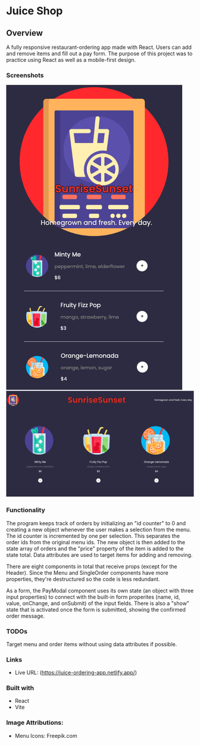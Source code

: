 # Juice Shop

## Overview 
A fully responsive restaurant-ordering app made with React. Users can add and remove items and fill out a pay form. The purpose of this project was to practice using React as well as a mobile-first design.

### Screenshots

![](public/icons/juice-shop-mobile-screenshot.png "Desktop")
![](public/icons/juice-shop-screenshot.png "Mobile")

### Functionality
The program keeps track of orders by initializing an "id counter" to 0 and creating a new object whenever the user makes a selection from the menu. The id counter is incremented by one per selection. This separates the order ids from the original menu ids. The new object is then added to the state array of orders and the "price" property of the item is added to the state total. Data attributes are used to target items for adding and removing.

There are eight components in total that receive props (except for the Header). Since the Menu and SingleOrder components have more properties, they're destructured so the code is less redundant.

As a form, the PayModal component uses its own state (an object with three input properties) to connect with the built-in form properites (name, id, value, onChange, and onSubmit) of the input fields. There is also a "show" state that is activated once the form is submitted, showing the confirmed order message.

### TODOs
Target menu and order items without using data attributes if possible.

 

### Links

- Live URL: (https://juice-ordering-app.netlify.app/)

### Built with

- React
- Vite

### Image Attributions:
- Menu Icons: Freepik.com


